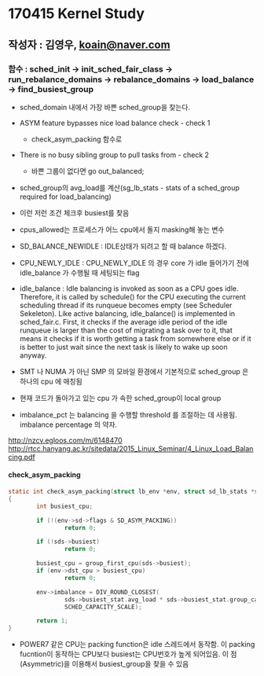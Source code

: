 # 170415 Kernel Study
## 작성자 : 김영우, koain@naver.com

### 함수 : sched_init -> init_sched_fair_class -> run_rebalance_domains -> rebalance_domains -> load_balance -> find_busiest_group

* sched_domain 내에서 가장 바쁜 sched_group을 찾는다.

* ASYM feature bypasses nice load balance check  - check 1
  * check_asym_packing 함수로

* There is no busy sibling group to pull tasks from - check 2
  * 바쁜 그룹이 없다면 go out_balanced;

* sched_group의 avg_load를 계산(sg_lb_stats - stats of a sched_group required for load_balancing)

* 이런 저런 조건 체크후 busiest를 찾음

* cpus_allowed는 프로세스가 어느 cpu에서 돌지 masking해 놓는 변수

* SD_BALANCE_NEWIDLE : IDLE상태가 되려고 할 때 balance 하겠다.

* CPU_NEWLY_IDLE : CPU_NEWLY_IDLE 의 경우 core 가 idle 들어가기 전에 idle_balance 가 수행될 때 세팅되는 flag

* idle_balance : Idle balancing is invoked as soon as a CPU goes idle. Therefore, it is called by schedule() for the CPU executing the current scheduling thread if its runqueue becomes empty (see Scheduler Sekeleton).
Like active balancing, idle_balance() is implemented in sched_fair.c. First, it checks if the average idle period of the idle runqueue is larger than the cost of migrating a task over to it, that means it checks if it is worth getting a task from somewhere else or if it is better to just wait since the next task is likely to wake up soon anyway.

*  SMT 나 NUMA 가 아닌 SMP 의 모바일 환경에서 기본적으로 sched_group 은 하나의 cpu 에 매칭됨

* 현재 코드가 돌아가고 있는 cpu 가 속한 sched_group이 local group

* imbalance_pct 는 balancing 을 수행할 threshold 를 조절하는 데 사용됨. imbalance percentage 의 약자.

<http://nzcv.egloos.com/m/6148470>
<http://rtcc.hanyang.ac.kr/sitedata/2015_Linux_Seminar/4_Linux_Load_Balancing.pdf>

#### check_asym_packing

```c
static int check_asym_packing(struct lb_env *env, struct sd_lb_stats *sds)
{
        int busiest_cpu;

        if (!(env->sd->flags & SD_ASYM_PACKING))
                return 0;

        if (!sds->busiest)
                return 0;

        busiest_cpu = group_first_cpu(sds->busiest);
        if (env->dst_cpu > busiest_cpu)
                return 0;

        env->imbalance = DIV_ROUND_CLOSEST(
                sds->busiest_stat.avg_load * sds->busiest_stat.group_capacity,
                SCHED_CAPACITY_SCALE);

        return 1;
}
```

* POWER7 같은 CPU는 packing function은 idle 스레드에서 동작함. 이 packing fucntion이 동작하는 CPU보다 busiest는 CPU번호가 높게 되어있음. 이 점(Asymmetric)을 이용해서 busiest_group을 찾을 수 있음
